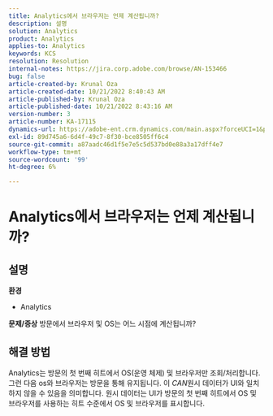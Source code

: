 ```yaml
---
title: Analytics에서 브라우저는 언제 계산됩니까?
description: 설명
solution: Analytics
product: Analytics
applies-to: Analytics
keywords: KCS
resolution: Resolution
internal-notes: https://jira.corp.adobe.com/browse/AN-153466
bug: false
article-created-by: Krunal Oza
article-created-date: 10/21/2022 8:40:43 AM
article-published-by: Krunal Oza
article-published-date: 10/21/2022 8:43:16 AM
version-number: 3
article-number: KA-17115
dynamics-url: https://adobe-ent.crm.dynamics.com/main.aspx?forceUCI=1&pagetype=entityrecord&etn=knowledgearticle&id=d401d507-1c51-ed11-bba2-0022480867fb
exl-id: 89d745a6-6d4f-49c7-8f30-bce8505ff6c4
source-git-commit: a87aadc46d1f5e7e5c5d537bd0e88a3a17dff4e7
workflow-type: tm+mt
source-wordcount: '99'
ht-degree: 6%

---
```


# Analytics에서 브라우저는 언제 계산됩니까?

## 설명

<b>환경</b>
- Analytics



<b>문제/증상</b>
방문에서 브라우저 및 OS는 어느 시점에 계산됩니까?


## 해결 방법


Analytics는 방문의 첫 번째 히트에서 OS(운영 체제) 및 브라우저만 조회/처리합니다. 그런 다음 os와 브라우저는 방문을 통해 유지됩니다. 이 *CAN*&#x200B;원시 데이터가 UI와 일치하지 않을 수 있음을 의미합니다. 원시 데이터는 UI가 방문의 첫 번째 히트에서 OS 및 브라우저를 사용하는 히트 수준에서 OS 및 브라우저를 표시합니다.
